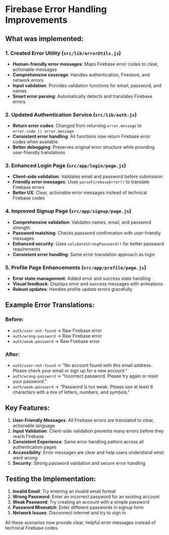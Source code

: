 # Firebase Error Handling Improvements

## What was implemented:

### 1. Created Error Utility (`src/lib/errorUtils.js`)

- **Human-friendly error messages**: Maps Firebase error codes to clear, actionable messages
- **Comprehensive coverage**: Handles authentication, Firestore, and network errors
- **Input validation**: Provides validation functions for email, password, and names
- **Smart error parsing**: Automatically detects and translates Firebase errors

### 2. Updated Authentication Service (`src/lib/auth.js`)

- **Return error codes**: Changed from returning `error.message` to `error.code || error.message`
- **Consistent error handling**: All functions now return Firebase error codes when available
- **Better debugging**: Preserves original error structure while providing user-friendly translations

### 3. Enhanced Login Page (`src/app/login/page.js`)

- **Client-side validation**: Validates email and password before submission
- **Friendly error messages**: Uses `parseFirebaseError()` to translate Firebase errors
- **Better UX**: Clear, actionable error messages instead of technical Firebase codes

### 4. Improved Signup Page (`src/app/signup/page.js`)

- **Comprehensive validation**: Validates names, email, and password strength
- **Password matching**: Checks password confirmation with user-friendly messages
- **Enhanced security**: Uses `validateStrongPassword()` for better password requirements
- **Consistent error handling**: Same error translation approach as login

### 5. Profile Page Enhancements (`src/app/profile/page.js`)

- **Error state management**: Added error and success state handling
- **Visual feedback**: Displays error and success messages with animations
- **Robust updates**: Handles profile update errors gracefully

## Example Error Translations:

### Before:

- `auth/user-not-found` → Raw Firebase error
- `auth/wrong-password` → Raw Firebase error
- `auth/weak-password` → Raw Firebase error

### After:

- `auth/user-not-found` → "No account found with this email address. Please check your email or sign up for a new account."
- `auth/wrong-password` → "Incorrect password. Please try again or reset your password."
- `auth/weak-password` → "Password is too weak. Please use at least 6 characters with a mix of letters, numbers, and symbols."

## Key Features:

1. **User-Friendly Messages**: All Firebase errors are translated to clear, actionable language
2. **Input Validation**: Client-side validation prevents many errors before they reach Firebase
3. **Consistent Experience**: Same error handling pattern across all authentication pages
4. **Accessibility**: Error messages are clear and help users understand what went wrong
5. **Security**: Strong password validation and secure error handling

## Testing the Implementation:

1. **Invalid Email**: Try entering an invalid email format
2. **Wrong Password**: Enter an incorrect password for an existing account
3. **Weak Password**: Try creating an account with a simple password
4. **Password Mismatch**: Enter different passwords in signup form
5. **Network Issues**: Disconnect internet and try to sign in

All these scenarios now provide clear, helpful error messages instead of technical Firebase codes.

